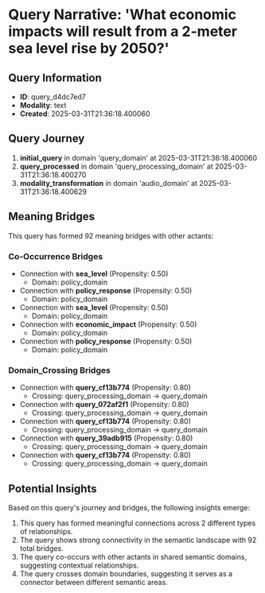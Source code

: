 # Query Narrative: 'What economic impacts will result from a 2-meter sea level rise by 2050?'

## Query Information

- **ID**: query_d4dc7ed7
- **Modality**: text
- **Created**: 2025-03-31T21:36:18.400060

## Query Journey

1. **initial_query** in domain 'query_domain' at 2025-03-31T21:36:18.400060
2. **query_processed** in domain 'query_processing_domain' at 2025-03-31T21:36:18.400270
3. **modality_transformation** in domain 'audio_domain' at 2025-03-31T21:36:18.400629

## Meaning Bridges

This query has formed 92 meaning bridges with other actants:

### Co-Occurrence Bridges

- Connection with **sea_level** (Propensity: 0.50)
  - Domain: policy_domain
- Connection with **policy_response** (Propensity: 0.50)
  - Domain: policy_domain
- Connection with **sea_level** (Propensity: 0.50)
  - Domain: policy_domain
- Connection with **economic_impact** (Propensity: 0.50)
  - Domain: policy_domain
- Connection with **policy_response** (Propensity: 0.50)
  - Domain: policy_domain

### Domain_Crossing Bridges

- Connection with **query_cf13b774** (Propensity: 0.80)
  - Crossing: query_processing_domain → query_domain
- Connection with **query_072af2f1** (Propensity: 0.80)
  - Crossing: query_processing_domain → query_domain
- Connection with **query_cf13b774** (Propensity: 0.80)
  - Crossing: query_processing_domain → query_domain
- Connection with **query_39adb915** (Propensity: 0.80)
  - Crossing: query_processing_domain → query_domain
- Connection with **query_cf13b774** (Propensity: 0.80)
  - Crossing: query_processing_domain → query_domain

## Potential Insights

Based on this query's journey and bridges, the following insights emerge:

1. This query has formed meaningful connections across 2 different types of relationships.
2. The query shows strong connectivity in the semantic landscape with 92 total bridges.
3. The query co-occurs with other actants in shared semantic domains, suggesting contextual relationships.
5. The query crosses domain boundaries, suggesting it serves as a connector between different semantic areas.
